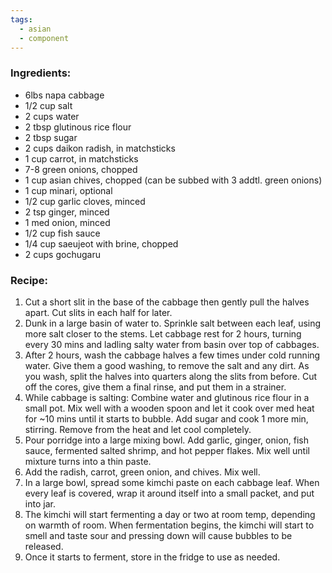 ```yaml
---
tags:
  - asian
  - component
---
```

### Ingredients:
- 6lbs napa cabbage
- 1/2 cup salt
- 2 cups water
- 2 tbsp glutinous rice flour
- 2 tbsp sugar
- 2 cups daikon radish, in matchsticks
- 1 cup carrot, in matchsticks
- 7-8 green onions, chopped
- 1 cup asian chives, chopped (can be subbed with 3 addtl. green onions)
- 1 cup minari, optional
- 1/2 cup garlic cloves, minced
- 2 tsp ginger, minced
- 1 med onion, minced
- 1/2 cup fish sauce
- 1/4 cup saeujeot with brine, chopped
- 2 cups gochugaru

### Recipe:
1. Cut a short slit in the base of the cabbage then gently pull the halves apart. Cut slits in each half for later.
2. Dunk in a large basin of water to. Sprinkle salt between each leaf, using more salt closer to the stems. Let cabbage rest for 2 hours, turning every 30 mins and ladling salty water from basin over top of cabbages.
3. After 2 hours, wash the cabbage halves a few times under cold running water. Give them a good washing, to remove the salt and any dirt. As you wash, split the halves into quarters along the slits from before. Cut off the cores, give them a final rinse, and put them in a strainer. 
4. While cabbage is salting: Combine water and glutinous rice flour in a small pot. Mix well with a wooden spoon and let it cook over med heat for ~10 mins until it starts to bubble. Add sugar and cook 1 more min, stirring. Remove from the heat and let cool completely. 
5. Pour porridge into a large mixing bowl. Add garlic, ginger, onion, fish sauce, fermented salted shrimp, and hot pepper flakes. Mix well until mixture turns into a thin paste.
6. Add the radish, carrot, green onion, and chives. Mix well. 
7. In a large bowl, spread some kimchi paste on each cabbage leaf. When every leaf is covered, wrap it around itself into a small packet, and put into jar. 
8. The kimchi will start fermenting a day or two at room temp, depending on warmth of room. When fermentation begins, the kimchi will start to smell and taste sour and pressing down will cause bubbles to be released. 
9. Once it starts to ferment, store in the fridge to use as needed. 